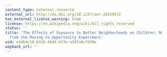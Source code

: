 ```yaml
---
content_type: external-resource
external_url: http://dx.doi.org/10.1257/aer.20150572
has_external_license_warning: true
license: https://en.wikipedia.org/wiki/All_rights_reserved
status: ''
title: 'The Effects of Exposure to Better Neighborhoods on Children: New Evidence
  from the Moving to Opportunity Experiment'
uid: e4db4c18-b31b-4bd4-bf3e-e29fa0cfd30e
wayback_url: ''
---
```


